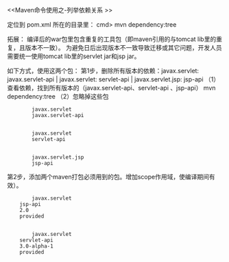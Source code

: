 
<<Maven命令使用之-列举依赖关系 >>

定位到 pom.xml 所在的目录里：
cmd> mvn dependency:tree

拓展：
编译后的war包里包含重复的工具包（即maven引用的与tomcat lib里的重复，且版本不一致）。
为避免日后出现版本不一致导致迁移或其它问题，开发人员需要统一使用tomcat lib里的servlet jar和jsp jar。

如下方式，使用这两个包：
第1步，删除所有版本的依赖：javax.servlet: javax.servlet-api | javax.servlet: servlet-api | javax.servlet.jsp: jsp-api
（1）查看依赖，找到所有版本的（javax.servlet-api、servlet-api 、jsp-api）
        mvn dependency:tree
（2）忽略掉这些包
    
            javax.servlet
            javax.servlet-api
    
        
            javax.servlet
            servlet-api
    
        
            javax.servlet.jsp
            jsp-api
    

第2步，添加两个maven打包必须用到的包。增加scope作用域，使编译期间有效）。
        
            javax.servlet
        jsp-api
        2.0
        provided
        
        
            javax.servlet
        servlet-api
        3.0-alpha-1
        provided